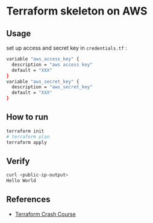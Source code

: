 # Terraform skeleton on AWS

## Usage
set up access and secret key in `credentials.tf` :
```bash
variable "aws_access_key" {
  description = "aws access key"
  default = "XXX" 
}
variable "aws_secret_key" {
  description = "aws_secret_key"
  default = "XXX" 
}
```

## How to run
```bash
terraform init
# terraform plan
terraform apply
```
## Verify
```bash
curl <public-ip-output>
Hello World
```


## References
* [Terraform Crash Course](https://www.youtube.com/watch?v=SLB_c_ayRMo)
